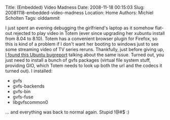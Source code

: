 Title: (Embedded) Video Madness
Date: 2008-11-18 00:15:03
Slug: 20081118-embedded-video-madness
Location: Home
Authors: Michiel Scholten
Tags: olddammit

<p>I just spent an evening debugging the girlfriend's laptop as it somehow flat-out rejected to play video in Totem (ever since upgrading her xubuntu install from 8.04 to 8.10). Totem has a convenient browser plugin for Firefox, so this is kind of a problem if I don't want her booting to windows just to see some streaming video of TV series reruns. Thankfully, just before giving up, <a href="https://bugs.launchpad.net/ubuntu/+source/totem/+bug/262494">I found this Ubuntu bugreport</a> talking about the same issue. Turned out, you just need to install a bunch of gvfs packages (virtual file system stuff, providing GIO, which Totem needs to look up both the url and the codecs it turned out). I installed:</p>

<ul>
<li>gvfs</li>
<li>gvfs-backends</li>
<li>gvfs-bin</li>
<li>gvfs-fuse</li>
<li>libgvfscommon0</li>
</ul>

<p>... and everything was back to normal again. Stupid !@#$ :)</p>
